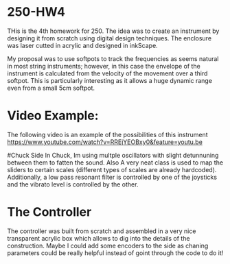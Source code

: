 # 250-HW4

THis is the 4th homework for 250. The idea was to create an instrument by designing it from scratch using digital design techniques. The enclosure was laser cutted in acrylic and designed in inkScape.

My proposal was to use softpots to track the frequencies as seems natural in most string instruments; however, in this case the envelope of the instrument is calculated from the velocity of the movement over a third softpot. This is particularly interesting as it allows a huge dynamic range even from a small 5cm softpot.



# Video Example:

The following video is an example of the possibilities of this instrument
https://www.youtube.com/watch?v=RREjYEOBxy0&feature=youtu.be


#Chuck Side
In Chuck, Im using multple oscillators with slight detunnuning between them to fatten the sound. Also A very neat class is used to map the sliders to certain scales (different types of scales are already hardcoded). Additionally, a low pass resonant filter is controlled by one of the joysticks and the vibrato level is controlled by the other.

# The Controller
The controller was built from scratch and assembled in a very nice transparent acrylic box which allows to dig into the details of the construction. Maybe I could add some encoders to the side as chaning parameters could be really helpful instead of goint through the code to do it!
